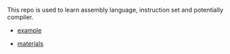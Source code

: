 This repo is used to learn assembly language, instruction set and potentially compiler.

- [example](./example/README.md)

- [materials](./materials.md)
